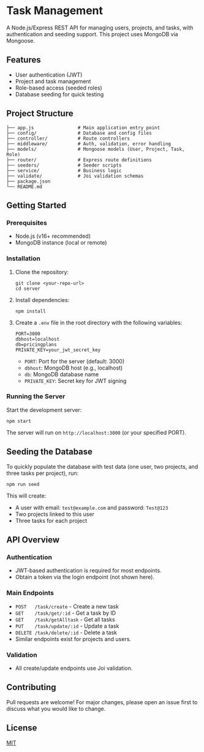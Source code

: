 # Task Management

A Node.js/Express REST API for managing users, projects, and tasks, with authentication and seeding support. This project uses MongoDB via Mongoose.

## Features
- User authentication (JWT)
- Project and task management
- Role-based access (seeded roles)
- Database seeding for quick testing

## Project Structure
```
├── app.js                # Main application entry point
├── config/               # Database and config files
├── controller/           # Route controllers
├── middleware/           # Auth, validation, error handling
├── models/               # Mongoose models (User, Project, Task, Role)
├── router/               # Express route definitions
├── seeders/              # Seeder scripts
├── service/              # Business logic
├── validate/             # Joi validation schemas
├── package.json
└── README.md
```

## Getting Started

### Prerequisites
- Node.js (v16+ recommended)
- MongoDB instance (local or remote)

### Installation
1. Clone the repository:
   ```
   git clone <your-repo-url>
   cd server
   ```
2. Install dependencies:
   ```
   npm install
   ```
3. Create a `.env` file in the root directory with the following variables:
   ```env
   PORT=3000
   dbhost=localhost
   db=pricingplans
   PRIVATE_KEY=your_jwt_secret_key
   ```
   - `PORT`: Port for the server (default: 3000)
   - `dbhost`: MongoDB host (e.g., localhost)
   - `db`: MongoDB database name
   - `PRIVATE_KEY`: Secret key for JWT signing

### Running the Server
Start the development server:
```
npm start
```
The server will run on `http://localhost:3000` (or your specified PORT).

## Seeding the Database
To quickly populate the database with test data (one user, two projects, and three tasks per project), run:
```
npm run seed
```
This will create:
- A user with email: `test@example.com` and password: `Test@123`
- Two projects linked to this user
- Three tasks for each project

## API Overview

### Authentication
- JWT-based authentication is required for most endpoints.
- Obtain a token via the login endpoint (not shown here).

### Main Endpoints
- `POST   /task/create`         - Create a new task
- `GET    /task/get/:id`        - Get a task by ID
- `GET    /task/getAlltask`     - Get all tasks
- `PUT    /task/update/:id`     - Update a task
- `DELETE /task/delete/:id`     - Delete a task
- Similar endpoints exist for projects and users.

### Validation
- All create/update endpoints use Joi validation.

## Contributing
Pull requests are welcome! For major changes, please open an issue first to discuss what you would like to change.

## License
[MIT](LICENSE) 